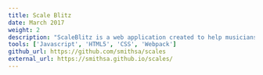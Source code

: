 ```yaml
---
title: Scale Blitz
date: March 2017
weight: 2
description: "ScaleBlitz is a web application created to help musicians practice playing scales. The application focuses on improving speed and accuracy. Currently, I am working on converting the project into Typescript and React"
tools: ['Javascript', 'HTML5', 'CSS', 'Webpack']
github_url: https://github.com/smithsa/scales
external_url: https://smithsa.github.io/scales/
---
```

